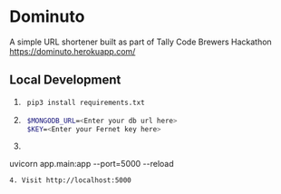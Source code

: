 # Dominuto

A simple URL shortener built as part of Tally Code Brewers Hackathon
https://dominuto.herokuapp.com/

## Local Development
1. ```bash
    pip3 install requirements.txt
    ```
2. ```bash
    $MONGODB_URL=<Enter your db url here>
    $KEY=<Enter your Fernet key here>
    ```
3. ```bash
  uvicorn app.main:app --port=5000 --reload
  ```
4. Visit http://localhost:5000
